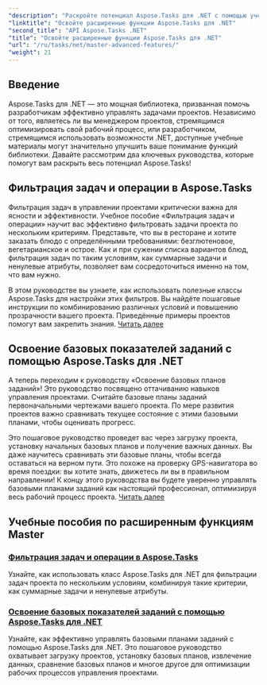 ```yaml
---
"description": "Раскройте потенциал Aspose.Tasks для .NET с помощью учебных пособий по фильтрации задач, базовым планам назначений и расширенным функциям для эффективного управления проектами."
"linktitle": "Освойте расширенные функции Aspose.Tasks для .NET"
"second_title": "API Aspose.Tasks .NET"
"title": "Освойте расширенные функции Aspose.Tasks для .NET"
"url": "/ru/tasks/net/master-advanced-features/"
"weight": 21
---
```


## Введение

Aspose.Tasks для .NET — это мощная библиотека, призванная помочь разработчикам эффективно управлять задачами проектов. Независимо от того, являетесь ли вы менеджером проектов, стремящимся оптимизировать свой рабочий процесс, или разработчиком, стремящимся использовать возможности .NET, доступные учебные материалы могут значительно улучшить ваше понимание функций библиотеки. Давайте рассмотрим два ключевых руководства, которые помогут вам раскрыть весь потенциал Aspose.Tasks!

## Фильтрация задач и операции в Aspose.Tasks

Фильтрация задач в управлении проектами критически важна для ясности и эффективности. Учебное пособие «Фильтрация задач и операции» научит вас эффективно фильтровать задачи проекта по нескольким критериям. Представьте, что вы в ресторане и хотите заказать блюдо с определёнными требованиями: безглютеновое, вегетарианское и острое. Как и при сужении списка вариантов блюд, фильтрация задач по таким условиям, как суммарные задачи и ненулевые атрибуты, позволяет вам сосредоточиться именно на том, что вам нужно.

В этом руководстве вы узнаете, как использовать полезные классы Aspose.Tasks для настройки этих фильтров. Вы найдёте пошаговые инструкции по комбинированию различных условий и повышению прозрачности вашего проекта. Приведённые примеры проектов помогут вам закрепить знания. [Читать далее](./task-filtering-and-operation/)

## Освоение базовых показателей заданий с помощью Aspose.Tasks для .NET

А теперь переходим к руководству «Освоение базовых планов заданий»! Это руководство посвящено оттачиванию навыков управления проектами. Считайте базовые планы заданий первоначальными чертежами вашего проекта. По мере развития проектов важно сравнивать текущее состояние с этими базовыми планами, чтобы оценивать прогресс.

Это пошаговое руководство проведет вас через загрузку проекта, установку начальных базовых планов и получение важных данных. Вы даже научитесь сравнивать эти базовые планы, чтобы всегда оставаться на верном пути. Это похоже на проверку GPS-навигатора во время поездки: вы хотите знать, движетесь ли вы в правильном направлении! К концу этого руководства вы будете уверенно управлять базовыми планами заданий как настоящий профессионал, оптимизируя весь рабочий процесс проекта. [Читать далее](./mastering-assignment-baseline/)

## Учебные пособия по расширенным функциям Master
### [Фильтрация задач и операции в Aspose.Tasks](./task-filtering-and-operation/)
Узнайте, как использовать класс Aspose.Tasks для .NET для фильтрации задач проекта по нескольким условиям, комбинируя такие критерии, как суммарные задачи и ненулевые атрибуты.
### [Освоение базовых показателей заданий с помощью Aspose.Tasks для .NET](./mastering-assignment-baseline/)
Узнайте, как эффективно управлять базовыми планами заданий с помощью Aspose.Tasks для .NET. Это пошаговое руководство охватывает загрузку проектов, установку базовых планов, извлечение данных, сравнение базовых планов и многое другое для оптимизации рабочих процессов управления проектами.